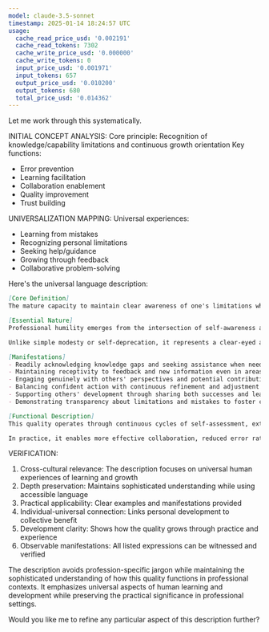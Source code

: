 ```yaml
---
model: claude-3.5-sonnet
timestamp: 2025-01-14 18:24:57 UTC
usage:
  cache_read_price_usd: '0.002191'
  cache_read_tokens: 7302
  cache_write_price_usd: '0.000000'
  cache_write_tokens: 0
  input_price_usd: '0.001971'
  input_tokens: 657
  output_price_usd: '0.010200'
  output_tokens: 680
  total_price_usd: '0.014362'
---
```


Let me work through this systematically.

INITIAL CONCEPT ANALYSIS:
Core principle: Recognition of knowledge/capability limitations and continuous growth orientation
Key functions: 
- Error prevention
- Learning facilitation
- Collaboration enablement
- Quality improvement
- Trust building

UNIVERSALIZATION MAPPING:
Universal experiences:
- Learning from mistakes
- Recognizing personal limitations
- Seeking help/guidance
- Growing through feedback
- Collaborative problem-solving

Here's the universal language description:

```markdown
[Core Definition]
The mature capacity to maintain clear awareness of one's limitations while actively engaging in continuous learning and growth. This quality enables honest self-assessment, openness to feedback, recognition of others' contributions, and the integration of new understanding into expanding capability.

[Essential Nature]
Professional humility emerges from the intersection of self-awareness and growth orientation. It manifests as a dynamic balance between confidence in current capabilities and conscious recognition of their boundaries. This quality creates a perpetual learning stance that enhances both individual development and collective wisdom.

Unlike simple modesty or self-deprecation, it represents a clear-eyed assessment of one's current position within a larger field of knowledge and capability, combined with active engagement in expansion and refinement. It serves as both a protective function against errors of overconfidence and a generative force for continued development.

[Manifestations]
- Readily acknowledging knowledge gaps and seeking assistance when needed
- Maintaining receptivity to feedback and new information even in areas of expertise
- Engaging genuinely with others' perspectives and potential contributions
- Balancing confident action with continuous refinement and adjustment
- Supporting others' development through sharing both successes and learning experiences
- Demonstrating transparency about limitations and mistakes to foster collective learning

[Functional Description]
This quality operates through continuous cycles of self-assessment, external engagement, and integration. It maintains a dynamic balance between competence and learning orientation by regularly testing assumptions against reality and actively seeking disconfirming information. The quality creates psychological safety for both self and others by normalizing limitations as opportunities for growth rather than failures to hide.

In practice, it enables more effective collaboration, reduced error rates, and accelerated learning across systems. It creates environments where questions are welcomed, mistakes are learned from, and collective wisdom can emerge. This quality serves as a foundation for sustainable excellence by preventing stagnation and enabling continuous adaptation to new challenges and information.
```

VERIFICATION:
1. Cross-cultural relevance: The description focuses on universal human experiences of learning and growth
2. Depth preservation: Maintains sophisticated understanding while using accessible language
3. Practical applicability: Clear examples and manifestations provided
4. Individual-universal connection: Links personal development to collective benefit
5. Development clarity: Shows how the quality grows through practice and experience
6. Observable manifestations: All listed expressions can be witnessed and verified

The description avoids profession-specific jargon while maintaining the sophisticated understanding of how this quality functions in professional contexts. It emphasizes universal aspects of human learning and development while preserving the practical significance in professional settings.

Would you like me to refine any particular aspect of this description further?